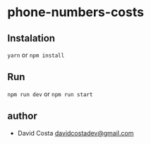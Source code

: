 # phone-numbers-costs


## Instalation

`yarn` or `npm install`

## Run

`npm run dev` or
`npm run start`


## author
- David Costa <davidcostadev@gmail.com>
